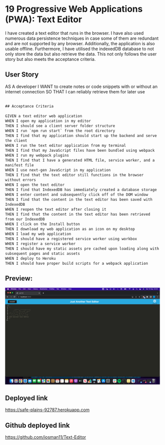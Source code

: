 # 19 Progressive Web Applications (PWA): Text Editor

I have created a text editor that runs in the browser. I have also used numerous data persistence techniques in case some of them are redundant and are not supported by any browser. Additionally, the application is also usable offline. Furthermore, I have utilised the indexedDB database to not only store the data but also retrieve the data. This not only follows the user story but also meets the acceptance criteria.

## User Story


AS A developer
I WANT to create notes or code snippets with or without an internet connection
SO THAT I can reliably retrieve them for later use
```

## Acceptance Criteria

GIVEN a text editor web application
WHEN I open my application in my editor
THEN I should see a client server folder structure
WHEN I run `npm run start` from the root directory
THEN I find that my application should start up the backend and serve the client
WHEN I run the text editor application from my terminal
THEN I find that my JavaScript files have been bundled using webpack
WHEN I run my webpack plugins
THEN I find that I have a generated HTML file, service worker, and a manifest file
WHEN I use next-gen JavaScript in my application
THEN I find that the text editor still functions in the browser without errors
WHEN I open the text editor
THEN I find that IndexedDB has immediately created a database storage
WHEN I enter content and subsequently click off of the DOM window
THEN I find that the content in the text editor has been saved with IndexedDB
WHEN I reopen the text editor after closing it
THEN I find that the content in the text editor has been retrieved from our IndexedDB
WHEN I click on the Install button
THEN I download my web application as an icon on my desktop
WHEN I load my web application
THEN I should have a registered service worker using workbox
WHEN I register a service worker
THEN I should have my static assets pre cached upon loading along with subsequent pages and static assets
WHEN I deploy to Heroku
THEN I should have proper build scripts for a webpack application
```

## Preview:
![alt text](./images/Screenshot%202022-09-10%20at%2002.02.32.png)
## Deployed link
https://safe-plains-92787.herokuapp.com

## Github deployed link
https://github.com/iosman11/Text-Editor